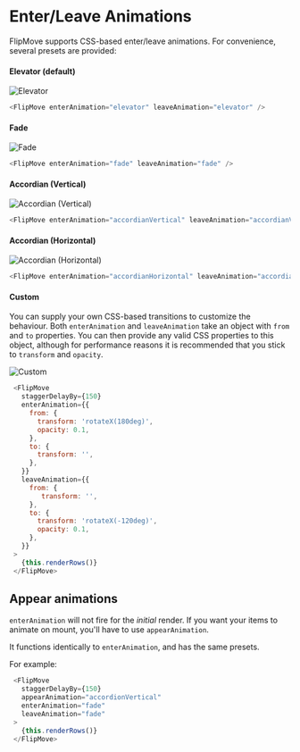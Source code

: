 # Enter/Leave Animations

FlipMove supports CSS-based enter/leave animations. For convenience, several presets are provided:


#### Elevator (default)

![Elevator](https://s3.amazonaws.com/githubdocs/fm-elevator.gif)

```js
<FlipMove enterAnimation="elevator" leaveAnimation="elevator" />
```

#### Fade

![Fade](https://s3.amazonaws.com/githubdocs/fm-fade.gif)

```js
<FlipMove enterAnimation="fade" leaveAnimation="fade" />
```

#### Accordian (Vertical)

![Accordian (Vertical)](https://s3.amazonaws.com/githubdocs/fm-accordian-vertical.gif)

```js
<FlipMove enterAnimation="accordianVertical" leaveAnimation="accordianVertical" />
```

#### Accordian (Horizontal)

![Accordian (Horizontal)](https://s3.amazonaws.com/githubdocs/fm-accordian-horizontal.gif)

```js
<FlipMove enterAnimation="accordianHorizontal" leaveAnimation="accordianHorizontal" />
```

#### Custom

You can supply your own CSS-based transitions to customize the behaviour. Both `enterAnimation` and `leaveAnimation` take an object with `from` and `to` properties. You can then provide any valid CSS properties to this object, although for performance reasons it is recommended that you stick to `transform` and `opacity`.

![Custom](https://s3.amazonaws.com/githubdocs/fm-custom-rotate-x.gif)

```js
 <FlipMove
   staggerDelayBy={150}
   enterAnimation={{
     from: {
       transform: 'rotateX(180deg)',
       opacity: 0.1,
     },
     to: {
       transform: '',
     },
   }}
   leaveAnimation={{
     from: {
        transform: '',
     },
     to: {
       transform: 'rotateX(-120deg)',
       opacity: 0.1,
     },
   }}
 >
   {this.renderRows()}
 </FlipMove>
```

## Appear animations

`enterAnimation` will not fire for the _initial_ render. If you want your items to animate on mount, you'll have to use `appearAnimation`.

It functions identically to `enterAnimation`, and has the same presets.

For example:

```js
 <FlipMove
   staggerDelayBy={150}
   appearAnimation="accordionVertical"
   enterAnimation="fade"
   leaveAnimation="fade"
 >
   {this.renderRows()}
 </FlipMove>
```
